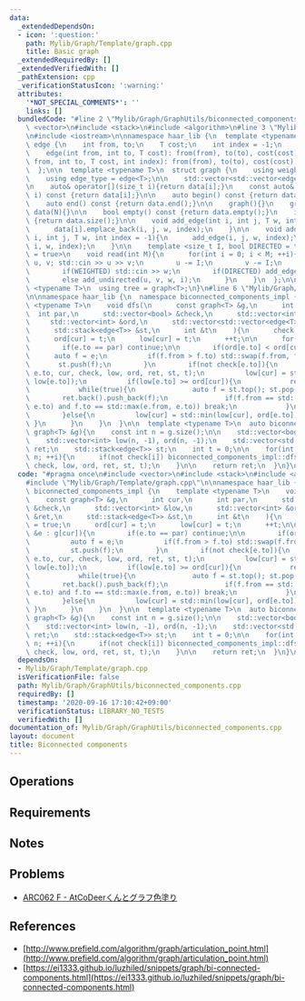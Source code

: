 ```yaml
---
data:
  _extendedDependsOn:
  - icon: ':question:'
    path: Mylib/Graph/Template/graph.cpp
    title: Basic graph
  _extendedRequiredBy: []
  _extendedVerifiedWith: []
  _pathExtension: cpp
  _verificationStatusIcon: ':warning:'
  attributes:
    '*NOT_SPECIAL_COMMENTS*': ''
    links: []
  bundledCode: "#line 2 \"Mylib/Graph/GraphUtils/biconnected_components.cpp\"\n#include\
    \ <vector>\n#include <stack>\n#include <algorithm>\n#line 3 \"Mylib/Graph/Template/graph.cpp\"\
    \n#include <iostream>\n\nnamespace haar_lib {\n  template <typename T>\n  struct\
    \ edge {\n    int from, to;\n    T cost;\n    int index = -1;\n    edge(){}\n\
    \    edge(int from, int to, T cost): from(from), to(to), cost(cost){}\n    edge(int\
    \ from, int to, T cost, int index): from(from), to(to), cost(cost), index(index){}\n\
    \  };\n\n  template <typename T>\n  struct graph {\n    using weight_type = T;\n\
    \    using edge_type = edge<T>;\n\n    std::vector<std::vector<edge<T>>> data;\n\
    \n    auto& operator[](size_t i){return data[i];}\n    const auto& operator[](size_t\
    \ i) const {return data[i];}\n\n    auto begin() const {return data.begin();}\n\
    \    auto end() const {return data.end();}\n\n    graph(){}\n    graph(int N):\
    \ data(N){}\n\n    bool empty() const {return data.empty();}\n    int size() const\
    \ {return data.size();}\n\n    void add_edge(int i, int j, T w, int index = -1){\n\
    \      data[i].emplace_back(i, j, w, index);\n    }\n\n    void add_undirected(int\
    \ i, int j, T w, int index = -1){\n      add_edge(i, j, w, index);\n      add_edge(j,\
    \ i, w, index);\n    }\n\n    template <size_t I, bool DIRECTED = true, bool WEIGHTED\
    \ = true>\n    void read(int M){\n      for(int i = 0; i < M; ++i){\n        int\
    \ u, v; std::cin >> u >> v;\n        u -= I;\n        v -= I;\n        T w = 1;\n\
    \        if(WEIGHTED) std::cin >> w;\n        if(DIRECTED) add_edge(u, v, w, i);\n\
    \        else add_undirected(u, v, w, i);\n      }\n    }\n  };\n\n  template\
    \ <typename T>\n  using tree = graph<T>;\n}\n#line 6 \"Mylib/Graph/GraphUtils/biconnected_components.cpp\"\
    \n\nnamespace haar_lib {\n  namespace biconnected_components_impl {\n    template\
    \ <typename T>\n    void dfs(\n      const graph<T> &g,\n      int cur,\n    \
    \  int par,\n      std::vector<bool> &check,\n      std::vector<int> &low,\n \
    \     std::vector<int> &ord,\n      std::vector<std::vector<edge<T>>> &ret,\n\
    \      std::stack<edge<T>> &st,\n      int &t\n    ){\n      check[cur] = true;\n\
    \      ord[cur] = t;\n      low[cur] = t;\n      ++t;\n\n      for(auto &e : g[cur]){\n\
    \        if(e.to == par) continue;\n\n        if(ord[e.to] < ord[cur]){\n    \
    \      auto f = e;\n          if(f.from > f.to) std::swap(f.from, f.to);\n   \
    \       st.push(f);\n        }\n        if(not check[e.to]){\n          dfs(g,\
    \ e.to, cur, check, low, ord, ret, st, t);\n          low[cur] = std::min(low[cur],\
    \ low[e.to]);\n          if(low[e.to] >= ord[cur]){\n            ret.emplace_back();\n\
    \            while(true){\n              auto f = st.top(); st.pop();\n      \
    \        ret.back().push_back(f);\n              if(f.from == std::min(e.from,\
    \ e.to) and f.to == std::max(e.from, e.to)) break;\n            }\n          }\n\
    \        }else{\n          low[cur] = std::min(low[cur], ord[e.to]);\n       \
    \ }\n      }\n    }\n  }\n\n  template <typename T>\n  auto biconnected_components(const\
    \ graph<T> &g){\n    const int n = g.size();\n\n    std::vector<bool> check(n);\n\
    \    std::vector<int> low(n, -1), ord(n, -1);\n    std::vector<std::vector<edge<T>>>\
    \ ret;\n    std::stack<edge<T>> st;\n    int t = 0;\n\n    for(int i = 0; i <\
    \ n; ++i){\n      if(not check[i]) biconnected_components_impl::dfs(g, i, -1,\
    \ check, low, ord, ret, st, t);\n    }\n\n    return ret;\n  }\n}\n"
  code: "#pragma once\n#include <vector>\n#include <stack>\n#include <algorithm>\n\
    #include \"Mylib/Graph/Template/graph.cpp\"\n\nnamespace haar_lib {\n  namespace\
    \ biconnected_components_impl {\n    template <typename T>\n    void dfs(\n  \
    \    const graph<T> &g,\n      int cur,\n      int par,\n      std::vector<bool>\
    \ &check,\n      std::vector<int> &low,\n      std::vector<int> &ord,\n      std::vector<std::vector<edge<T>>>\
    \ &ret,\n      std::stack<edge<T>> &st,\n      int &t\n    ){\n      check[cur]\
    \ = true;\n      ord[cur] = t;\n      low[cur] = t;\n      ++t;\n\n      for(auto\
    \ &e : g[cur]){\n        if(e.to == par) continue;\n\n        if(ord[e.to] < ord[cur]){\n\
    \          auto f = e;\n          if(f.from > f.to) std::swap(f.from, f.to);\n\
    \          st.push(f);\n        }\n        if(not check[e.to]){\n          dfs(g,\
    \ e.to, cur, check, low, ord, ret, st, t);\n          low[cur] = std::min(low[cur],\
    \ low[e.to]);\n          if(low[e.to] >= ord[cur]){\n            ret.emplace_back();\n\
    \            while(true){\n              auto f = st.top(); st.pop();\n      \
    \        ret.back().push_back(f);\n              if(f.from == std::min(e.from,\
    \ e.to) and f.to == std::max(e.from, e.to)) break;\n            }\n          }\n\
    \        }else{\n          low[cur] = std::min(low[cur], ord[e.to]);\n       \
    \ }\n      }\n    }\n  }\n\n  template <typename T>\n  auto biconnected_components(const\
    \ graph<T> &g){\n    const int n = g.size();\n\n    std::vector<bool> check(n);\n\
    \    std::vector<int> low(n, -1), ord(n, -1);\n    std::vector<std::vector<edge<T>>>\
    \ ret;\n    std::stack<edge<T>> st;\n    int t = 0;\n\n    for(int i = 0; i <\
    \ n; ++i){\n      if(not check[i]) biconnected_components_impl::dfs(g, i, -1,\
    \ check, low, ord, ret, st, t);\n    }\n\n    return ret;\n  }\n}\n"
  dependsOn:
  - Mylib/Graph/Template/graph.cpp
  isVerificationFile: false
  path: Mylib/Graph/GraphUtils/biconnected_components.cpp
  requiredBy: []
  timestamp: '2020-09-16 17:10:42+09:00'
  verificationStatus: LIBRARY_NO_TESTS
  verifiedWith: []
documentation_of: Mylib/Graph/GraphUtils/biconnected_components.cpp
layout: document
title: Biconnected components
---
```


## Operations

## Requirements

## Notes

## Problems

- [ARC062 F - AtCoDeerくんとグラフ色塗り](https://atcoder.jp/contests/arc062/tasks/arc062_d)

## References

- [http://www.prefield.com/algorithm/graph/articulation_point.html](http://www.prefield.com/algorithm/graph/articulation_point.html)
- [https://ei1333.github.io/luzhiled/snippets/graph/bi-connected-components.html](https://ei1333.github.io/luzhiled/snippets/graph/bi-connected-components.html)
